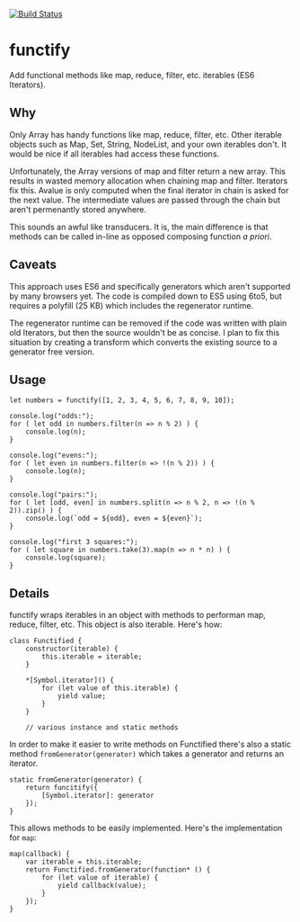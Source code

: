 [![Build Status](https://travis-ci.org/kevinb7/functify.svg)](https://travis-ci.org/kevinb7/functify)

# functify

Add functional methods like map, reduce, filter, etc. iterables (ES6 Iterators).

## Why

Only Array has handy functions like map, reduce, filter, etc.  Other iterable
objects such as Map, Set, String, NodeList, and your own iterables don't.  It
would be nice if all iterables had access these functions.

Unfortunately, the Array versions of map and filter return a new array.  This
results in wasted memory allocation when chaining map and filter.  Iterators fix
this.  Avalue is only computed when the final iterator in chain is asked for the
next value.  The intermediate values are passed through the chain but aren't 
permenantly stored anywhere.

This sounds an awful like transducers.  It is, the main difference is that 
methods can be called in-line as opposed composing function _a priori_.

## Caveats

This approach uses ES6 and specifically generators which aren't supported by 
many browsers yet.  The code is compiled down to ES5 using 6to5, but requires a
polyfill (25 KB) which includes the regenerator runtime.

The regenerator runtime can be removed if the code was written with plain old
Iterators, but then the source wouldn't be as concise.  I plan to fix this 
situation by creating a transform which converts the existing source to a 
generator free version.

## Usage

    let numbers = functify([1, 2, 3, 4, 5, 6, 7, 8, 9, 10]);
    
    console.log("odds:");
    for ( let odd in numbers.filter(n => n % 2) ) {
        console.log(n);
    }
    
    console.log("evens:");
    for ( let even in numbers.filter(n => !(n % 2)) ) {
        console.log(n);
    }
    
    console.log("pairs:");
    for ( let [odd, even] in numbers.split(n => n % 2, n => !(n % 2)).zip() ) {
        console.log(`odd = ${odd}, even = ${even}`);
    }
    
    console.log("first 3 squares:");
    for ( let square in numbers.take(3).map(n => n * n) ) {
        console.log(square);
    }

## Details

functify wraps iterables in an object with methods to performan map, reduce, 
filter, etc.  This object is also iterable.  Here's how:

    class Functified {
        constructor(iterable) {
            this.iterable = iterable;
        }

        *[Symbol.iterator]() {
            for (let value of this.iterable) {
                yield value;
            }
        }

        // various instance and static methods

In order to make it easier to write methods on Functified there's also a static
method `fromGenerator(generator)` which takes a generator and returns an iterator.

    static fromGenerator(generator) {
        return funcitify({
            [Symbol.iterator]: generator
        });
    }
    
This allows methods to be easily implemented.  Here's the implementation for `map`:

    map(callback) {
        var iterable = this.iterable;
        return Functified.fromGenerator(function* () {
            for (let value of iterable) {
                yield callback(value);
            }
        });
    }
